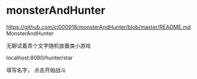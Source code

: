 # monsterAndHunter
https://github.com/cj000918/monsterAndHunter/blob/master/README.md
MonsterAndHunter

无聊试着弄个文字随机放置类小游戏
 
localhost:8080/hunter/star

填写名字， 点击开始战斗
 

 

